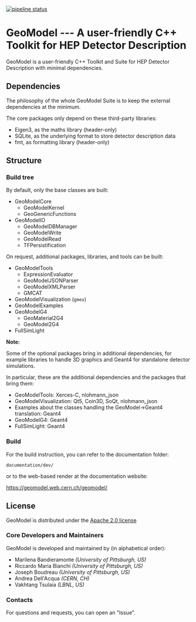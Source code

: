 [![pipeline status](https://gitlab.cern.ch/GeoModelDev/GeoModel/badges/master/pipeline.svg)](https://gitlab.cern.ch/GeoModelDev/GeoModel/-/commits/master)

# GeoModel --- A user-friendly C++ Toolkit for HEP Detector Description

GeoModel is a user-friendly C++ Toolkit and Suite for HEP Detector Description with minimal dependencies.

## Dependencies

The philosophy of the whole GeoModel Suite is to keep the external dependencies at the minimum.

The core packages only depend on these third-party libraries:

- Eigen3, as the maths library (header-only)
- SQLite, as the underlying format to store detector description data
- fmt, as formatting library (header-only)



## Structure

### Build tree

By default, only the base classes are built:

- GeoModelCore
  - GeoModelKernel
  - GeoGenericFunctions
- GeoModelIO
  - GeoModelDBManager
  - GeoModelWrite
  - GeoModelRead
  - TFPersistification


On request, additional packages, libraries, and tools can be built:

- GeoModelTools
  - ExpressionEvaluator
  - GeoModelJSONParser
  - GeoModelXMLParser
  - GMCAT
- GeoModelVisualization (`gmex`)
- GeoModelExamples
- GeoModelG4
  - GeoMaterial2G4
  - GeoModel2G4
- FullSimLight

**Note:**

Some of the optional packages bring in additional dependencies, for example libraries to handle 3D graphics and Geant4 for standalone detector simulations.

In particular, these are the additional dependencies and the packages that bring them:

- GeoModelTools: Xerces-C, nlohmann_json
- GeoModelVisualization: Qt5, Coin3D, SoQt, nlohmann_json
- Examples about the classes handling the GeoModel->Geant4 translation: Geant4
- GeoModelG4: Geant4
- FullSimLight: Geant4


### Build

For the build instruction, you can refer to the documentation folder:

`documentation/dev/`

or to the web-based render at the documentation website:

https://geomodel.web.cern.ch/geomodel/



## License

GeoModel is distributed under the [Apache 2.0 license](LICENSE)

### Core Developers and Maintainers

GeoModel is developed and maintained by (in alphabetical order): 

- Marilena Bandieramonte *(University of Pittsburgh, US)*
- Riccardo Maria Bianchi *(University of Pittsburgh, US)*
- Joseph Boudreau *(University of Pittsburgh, US)*
- Andrea Dell'Acqua *(CERN, CH)*
- Vakhtang Tsulaia *(LBNL, US)*


### Contacts

For questions and requests, you can open an "Issue".




